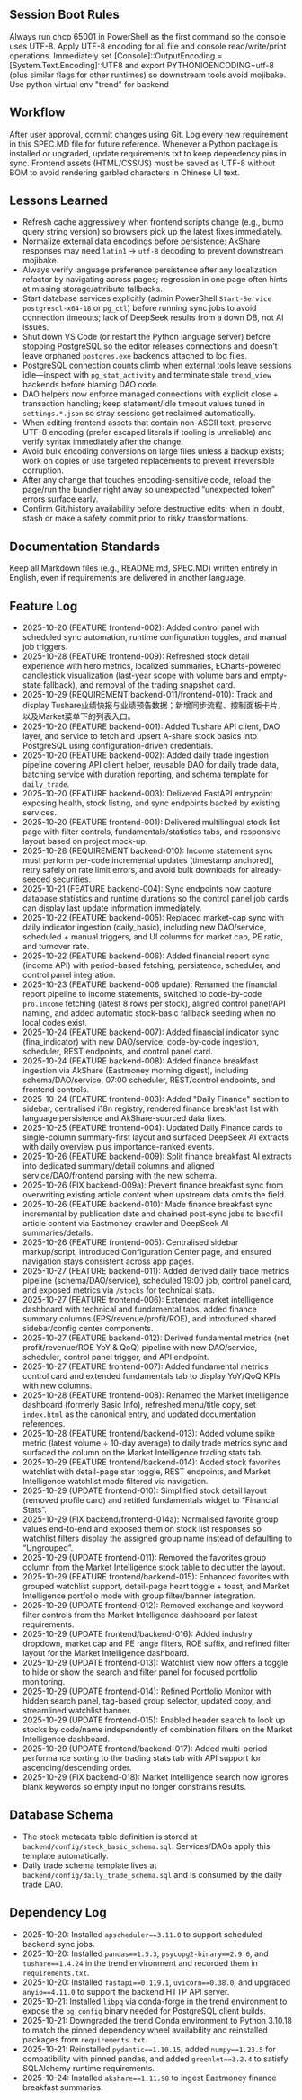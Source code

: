﻿## Session Boot Rules
Always run chcp 65001 in PowerShell as the first command so the console uses UTF-8. Apply UTF-8 encoding for all file and console read/write/print operations.
Immediately set [Console]::OutputEncoding = [System.Text.Encoding]::UTF8 and export PYTHONIOENCODING=utf-8 (plus similar flags for other runtimes) so downstream tools avoid mojibake.
Use python virtual env "trend" for backend

## Workflow
After user approval, commit changes using Git.
Log every new requirement in this SPEC.MD file for future reference.
Whenever a Python package is installed or upgraded, update requirements.txt to keep dependency pins in sync.
Frontend assets (HTML/CSS/JS) must be saved as UTF-8 without BOM to avoid rendering garbled characters in Chinese UI text.

## Lessons Learned
- Refresh cache aggressively when frontend scripts change (e.g., bump query string version) so browsers pick up the latest fixes immediately.
- Normalize external data encodings before persistence; AkShare responses may need `latin1` → `utf-8` decoding to prevent downstream mojibake.
- Always verify language preference persistence after any localization refactor by navigating across pages; regression in one page often hints at missing storage/attribute fallbacks.
- Start database services explicitly (admin PowerShell `Start-Service postgresql-x64-18` or `pg_ctl`) before running sync jobs to avoid connection timeouts; lack of DeepSeek results from a down DB, not AI issues.
- Shut down VS Code (or restart the Python language server) before stopping PostgreSQL so the editor releases connections and doesn’t leave orphaned `postgres.exe` backends attached to log files.
- PostgreSQL connection counts climb when external tools leave sessions idle—inspect with `pg_stat_activity` and terminate stale `trend_view` backends before blaming DAO code.
- DAO helpers now enforce managed connections with explicit close + transaction handling; keep statement/idle timeout values tuned in `settings.*.json` so stray sessions get reclaimed automatically.
- When editing frontend assets that contain non-ASCII text, preserve UTF-8 encoding (prefer escaped literals if tooling is unreliable) and verify syntax immediately after the change.
- Avoid bulk encoding conversions on large files unless a backup exists; work on copies or use targeted replacements to prevent irreversible corruption.
- After any change that touches encoding-sensitive code, reload the page/run the bundler right away so unexpected “unexpected token” errors surface early.
- Confirm Git/history availability before destructive edits; when in doubt, stash or make a safety commit prior to risky transformations.

## Documentation Standards
Keep all Markdown files (e.g., README.md, SPEC.MD) written entirely in English, even if requirements are delivered in another language.

## Feature Log
- 2025-10-20 (FEATURE frontend-002): Added control panel with scheduled sync automation, runtime configuration toggles, and manual job triggers.
- 2025-10-28 (FEATURE frontend-009): Refreshed stock detail experience with hero metrics, localized summaries, ECharts-powered candlestick visualization (last-year scope with volume bars and empty-state fallback), and removal of the trading snapshot card.
- 2025-10-29 (REQUIREMENT backend-011/frontend-010): Track and display Tushare业绩快报与业绩预告数据；新增同步流程、控制面板卡片，以及Market菜单下的列表入口。
- 2025-10-20 (FEATURE backend-001): Added Tushare API client, DAO layer, and service to fetch and upsert A-share stock basics into PostgreSQL using configuration-driven credentials.
- 2025-10-20 (FEATURE backend-002): Added daily trade ingestion pipeline covering API client helper, reusable DAO for daily trade data, batching service with duration reporting, and schema template for `daily_trade`.
- 2025-10-20 (FEATURE backend-003): Delivered FastAPI entrypoint exposing health, stock listing, and sync endpoints backed by existing services.
- 2025-10-20 (FEATURE frontend-001): Delivered multilingual stock list page with filter controls, fundamentals/statistics tabs, and responsive layout based on project mock-up.
- 2025-10-28 (REQUIREMENT backend-010): Income statement sync must perform per-code incremental updates (timestamp anchored), retry safely on rate limit errors, and avoid bulk downloads for already-seeded securities.
- 2025-10-21 (FEATURE backend-004): Sync endpoints now capture database statistics and runtime durations so the control panel job cards can display last update information immediately.
- 2025-10-22 (FEATURE backend-005): Replaced market-cap sync with daily indicator ingestion (daily_basic), including new DAO/service, scheduled + manual triggers, and UI columns for market cap, PE ratio, and turnover rate.
- 2025-10-22 (FEATURE backend-006): Added financial report sync (income API) with period-based fetching, persistence, scheduler, and control panel integration.
- 2025-10-23 (FEATURE backend-006 update): Renamed the financial report pipeline to income statements, switched to code-by-code `pro.income` fetching (latest 8 rows per stock), aligned control panel/API naming, and added automatic stock-basic fallback seeding when no local codes exist.
- 2025-10-24 (FEATURE backend-007): Added financial indicator sync (fina_indicator) with new DAO/service, code-by-code ingestion, scheduler, REST endpoints, and control panel card.
- 2025-10-24 (FEATURE backend-008): Added finance breakfast ingestion via AkShare (Eastmoney morning digest), including schema/DAO/service, 07:00 scheduler, REST/control endpoints, and frontend controls.
- 2025-10-24 (FEATURE frontend-003): Added "Daily Finance" section to sidebar, centralised i18n registry, rendered finance breakfast list with language persistence and AkShare-sourced data fixes.
- 2025-10-25 (FEATURE frontend-004): Updated Daily Finance cards to single-column summary-first layout and surfaced DeepSeek AI extracts with daily overview plus importance-ranked events.
- 2025-10-26 (FEATURE backend-009): Split finance breakfast AI extracts into dedicated summary/detail columns and aligned service/DAO/frontend parsing with the new schema.
- 2025-10-26 (FIX backend-009a): Prevent finance breakfast sync from overwriting existing article content when upstream data omits the field.
- 2025-10-26 (FEATURE backend-010): Made finance breakfast sync incremental by publication date and chained post-sync jobs to backfill article content via Eastmoney crawler and DeepSeek AI summaries/details.
- 2025-10-26 (FEATURE frontend-005): Centralised sidebar markup/script, introduced Configuration Center page, and ensured navigation stays consistent across app pages.
- 2025-10-27 (FEATURE backend-011): Added derived daily trade metrics pipeline (schema/DAO/service), scheduled 19:00 job, control panel card, and exposed metrics via `/stocks` for technical stats.
- 2025-10-27 (FEATURE frontend-006): Extended market intelligence dashboard with technical and fundamental tabs, added finance summary columns (EPS/revenue/profit/ROE), and introduced shared sidebar/config center components.
- 2025-10-27 (FEATURE backend-012): Derived fundamental metrics (net profit/revenue/ROE YoY & QoQ) pipeline with new DAO/service, scheduler, control panel trigger, and API endpoint.
- 2025-10-27 (FEATURE frontend-007): Added fundamental metrics control card and extended fundamentals tab to display YoY/QoQ KPIs with new columns.
- 2025-10-28 (FEATURE frontend-008): Renamed the Market Intelligence dashboard (formerly Basic Info), refreshed menu/title copy, set `index.html` as the canonical entry, and updated documentation references.
- 2025-10-28 (FEATURE frontend/backend-013): Added volume spike metric (latest volume ÷ 10-day average) to daily trade metrics sync and surfaced the column on the Market Intelligence trading stats tab.
- 2025-10-29 (FEATURE frontend/backend-014): Added stock favorites watchlist with detail-page star toggle, REST endpoints, and Market Intelligence watchlist mode filtered via navigation.
- 2025-10-29 (UPDATE frontend-010): Simplified stock detail layout (removed profile card) and retitled fundamentals widget to “Financial Stats”.
- 2025-10-29 (FIX backend/frontend-014a): Normalised favorite group values end-to-end and exposed them on stock list responses so watchlist filters display the assigned group name instead of defaulting to “Ungrouped”.
- 2025-10-29 (UPDATE frontend-011): Removed the favorites group column from the Market Intelligence stock table to declutter the layout.
- 2025-10-29 (FEATURE frontend/backend-015): Enhanced favorites with grouped watchlist support, detail-page heart toggle + toast, and Market Intelligence portfolio mode with group filter/banner integration.
- 2025-10-29 (UPDATE frontend-012): Removed exchange and keyword filter controls from the Market Intelligence dashboard per latest requirements.
- 2025-10-29 (UPDATE frontend/backend-016): Added industry dropdown, market cap and PE range filters, ROE suffix, and refined filter layout for the Market Intelligence dashboard.
- 2025-10-29 (UPDATE frontend-013): Watchlist view now offers a toggle to hide or show the search and filter panel for focused portfolio monitoring.
- 2025-10-29 (UPDATE frontend-014): Refined Portfolio Monitor with hidden search panel, tag-based group selector, updated copy, and streamlined watchlist banner.
- 2025-10-29 (UPDATE frontend-015): Enabled header search to look up stocks by code/name independently of combination filters on the Market Intelligence dashboard.
- 2025-10-29 (UPDATE frontend/backend-017): Added multi-period performance sorting to the trading stats tab with API support for ascending/descending order.
- 2025-10-29 (FIX backend-018): Market Intelligence search now ignores blank keywords so empty input no longer constrains results.

## Database Schema
- The stock metadata table definition is stored at `backend/config/stock_basic_schema.sql`. Services/DAOs apply this template automatically.
- Daily trade schema template lives at `backend/config/daily_trade_schema.sql` and is consumed by the daily trade DAO.

## Dependency Log
- 2025-10-20: Installed `apscheduler==3.11.0` to support scheduled backend sync jobs.
- 2025-10-20: Installed `pandas==1.5.3`, `psycopg2-binary==2.9.6`, and `tushare==1.4.24` in the trend environment and recorded them in `requirements.txt`.
- 2025-10-20: Installed `fastapi==0.119.1`, `uvicorn==0.38.0`, and upgraded `anyio==4.11.0` to support the backend HTTP API server.
- 2025-10-21: Installed `libpq` via conda-forge in the trend environment to expose the `pg_config` binary needed for PostgreSQL client builds.
- 2025-10-21: Downgraded the trend Conda environment to Python 3.10.18 to match the pinned dependency wheel availability and reinstalled packages from `requirements.txt`.
- 2025-10-21: Reinstalled `pydantic==1.10.15`, added `numpy==1.23.5` for compatibility with pinned pandas, and added `greenlet==3.2.4` to satisfy SQLAlchemy runtime requirements.
- 2025-10-24: Installed `akshare==1.11.98` to ingest Eastmoney finance breakfast summaries.
